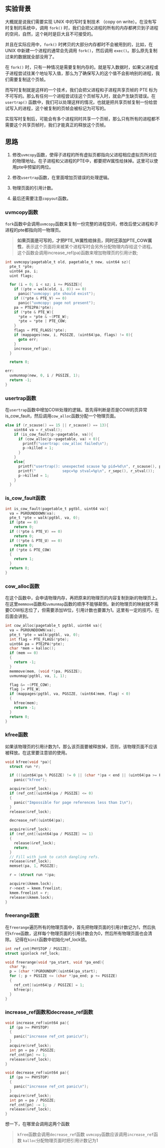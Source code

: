 ## **实验背景**

大概就是说我们需要实现 UNIX 中的写时复制技术 （copy on write）。在没有写时复制的系统中，调用 `fork()` 时，我们会把父进程的所有的内存都拷贝到子进程的空间，自然，这个耗时是巨大且不可接受的。

并且在实际应用中，`fork()` 时拷贝的大部分内存都时不会被用到的，比如，在 UNIX 中新建一个进程的通常会先调用 `fork()`，然后调用 `exec()`。那么原先复制过来的数据就全部没用了。

在 `fork()` 时，只有一种情况是需要复制内存的。就是写入数据时，如果父进程或子进程尝试往某个地址写入值，那么为了确保写入的这个值不会影响别的进程，我们需要复制这个页帧。

而写时复制就是这样的一个技术，我们会把父进程和子进程共享页帧的 PTE 标为不可写的。那么有任何一个进程尝试往这个页帧写入时，就会产生缺页错误。在 `usertrap()` 函数中，我们可以处理这样的情况，也就是把共享页帧复制一份给尝试写入的进程，这个被复制的页帧会被标记为可写的。

实现写时复制后，可能会有多个进程同时共享一个页帧，那么只有所有的进程都不需要这个共享页帧时，我们才能真正的释放这个页帧。



## **思路**

1. 修改`uvmcopy`函数，使得子进程的所有虚拟页都指向父进程相应虚拟页所对应的物理地址。在子进程和父进程的PTE中，都要把W属性给抹掉。这里可以使用pte中预留的两位。

2. 修改`usertrap`函数，在里面增加页错误的处理逻辑。

3. 物理页面的引用计数。

4. 最后还需要注意`copyout`函数。



  

### uvmcopy函数
`fork`函数中会调用`uvmcopy`函数来复制一份完整的进程空间，修改后使父进程和子进程的pte都指向同一物理页。

> **如果页面是可写的，才把PTE_W属性给抹去，同时还添加PTE_COW属性**，表示这个页面将来被某个进程写时会另外分配物理内存给这个进程。
> 这个函数会调用increase_ref(pa)函数来增加物理页的引用计数;
```c
int uvmcopy(pagetable_t old, pagetable_t new, uint64 sz){
  pte_t *pte;
  uint64 pa, i;
  uint flags;

  for (i = 0; i < sz; i += PGSIZE){
    if ((pte = walk(old, i, 0)) == 0)
      panic("uvmcopy: pte should exist");
    if ((*pte & PTE_V) == 0)
      panic("uvmcopy: page not present");
    pa = PTE2PA(*pte);
    if (*pte & PTE_W){
      *pte = *pte & ~(PTE_W);
      *pte = *pte | PTE_COW;
    }
    flags = PTE_FLAGS(*pte);
    if (mappages(new, i, PGSIZE, (uint64)pa, flags) != 0){
      goto err;
    }
    increase_ref(pa);
  }

  return 0;

err:
  uvmunmap(new, 0, i / PGSIZE, 1);
  return -1;
}
```



### usertrap函数

在`usertrap`函数中增加COW处理的逻辑。首先得判断是否是COW的页异常is_cow_fault，然后调用`cow_alloc`函数分配一个物理页面。
```c
else if (r_scause() == 15 || r_scause() == 13){
    uint64 va = r_stval();
    if (is_cow_fault(p->pagetable, va)){
      if (cow_alloc(p->pagetable, va) < 0){
        printf("usertrap: cow_alloc failed\n");
        p->killed = 1;
      }
    }
    else{
      printf("usertrap(): unexpected scause %p pid=%d\n", r_scause(), p->pid);
      printf("            sepc=%p stval=%p\n", r_sepc(), r_stval());
      p->killed = 1;
    }
  }
```



### is_cow_fault函数

```c
int is_cow_fault(pagetable_t pgtbl, uint64 va){
  va = PGROUNDDOWN(va);
  pte_t *pte = walk(pgtbl, va, 0);
  if (pte == 0)
    return 0;
  if ((*pte & PTE_V) == 0)
    return 0;
  if ((*pte & PTE_U) == 0)
    return 0;
  if (*pte & PTE_COW)
  {
    return 1;
  }
  return 0;
}
```



### cow_alloc函数

在这个函数中，会申请物理内存，再把原来的物理页的内容复制到新的物理页上。
在这里`memmove`函数和`uvmunmap`函数的顺序不能够颠倒。新的物理页的映射就不需要COW标志位了，但需要添加W位，引用计数也要置为1。这里有一定的技巧，在后面会讲到。

```c
int cow_alloc(pagetable_t pgtbl, uint64 va){
  va = PGROUNDDOWN(va);
  pte_t *pte = walk(pgtbl, va, 0);
  int flag = PTE_FLAGS(*pte);
  uint64 pa = PTE2PA(*pte);
  char *mem = kalloc();
  if (mem == 0)
  {
    return -1;
  }
  memmove(mem, (void *)pa, PGSIZE);
  uvmunmap(pgtbl, va, 1, 1);

  flag &= ~(PTE_COW);
  flag |= PTE_W;
  if (mappages(pgtbl, va, PGSIZE, (uint64)mem, flag) < 0)
  {
    kfree(mem);
    return -1;
  }
  return 0;
}

```



### kfree函数

如果该物理页的引用计数为1，那么该页面要被释放掉，否则，该物理页面不应该被释放。在这里要注意锁的使用。
```c
void kfree(void *pa){
  struct run *r;

  if (((uint64)pa % PGSIZE) != 0 || (char *)pa < end || (uint64)pa >= PHYSTOP)
    panic("kfree");

  acquire(&ref_lock);
  if (ref_cnt[(uint64)pa / PGSIZE] <= 0)
  {
    panic("Impossible for page references less than 1\n");
  }
  release(&ref_lock);

  decrease_ref((uint64)pa);

  acquire(&ref_lock);
  if (ref_cnt[(uint64)pa / PGSIZE] >= 1)
  {
    release(&ref_lock);
    return;
  }
  // Fill with junk to catch dangling refs.
  release(&ref_lock);
  memset(pa, 1, PGSIZE);

  r = (struct run *)pa;

  acquire(&kmem.lock);
  r->next = kmem.freelist;
  kmem.freelist = r;
  release(&kmem.lock);
}
```



### freerange函数

在`freerange`遍历所有的物理页面中，首先把物理页面的引用计数记为1，然后执行`kfree`函数，这样每个物理页面的引用计数会为0，然后所有物理页面也会清除。
记得在`kinit`函数中初始化ref_lock锁。

```c
int ref_cnt[PHYSTOP / PGSIZE];
struct spinlock ref_lock;

void freerange(void *pa_start, void *pa_end){
  char *p;
  p = (char *)PGROUNDUP((uint64)pa_start);
  for (; p + PGSIZE <= (char *)pa_end; p += PGSIZE)
  {
    ref_cnt[(uint64)p / PGSIZE] = 1;
    kfree(p);
  }
}
```

### increase_ref函数和decrease_ref函数
```c
void increase_ref(uint64 pa){
  if (pa >= PHYSTOP)
  {
    panic("increase ref_cnt panic\n");
  }
  acquire(&ref_lock);
  int pn = pa / PGSIZE;
  ref_cnt[pn] += 1;
  release(&ref_lock);
}

void decrease_ref(uint64 pa){
  if (pa >= PHYSTOP)
  {
    panic("increase ref_cnt panic\n");
  }
  acquire(&ref_lock);
  int pn = pa / PGSIZE;
  ref_cnt[pn] -= 1;
  release(&ref_lock);
}
```
想一下，在哪里会调用这两个函数
> `kfree`函数会调用`decrease_ref`函数
> `uvmcopy`函数应该调用`increase_ref`函数
> `kalloc`分配物理页面时把引用计数记为1
> 
